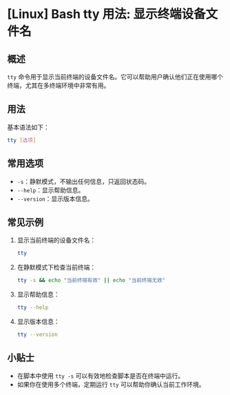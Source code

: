 # [Linux] Bash tty 用法: 显示终端设备文件名

## 概述
`tty` 命令用于显示当前终端的设备文件名。它可以帮助用户确认他们正在使用哪个终端，尤其在多终端环境中非常有用。

## 用法
基本语法如下：
```bash
tty [选项]
```

## 常用选项
- `-s`：静默模式，不输出任何信息，只返回状态码。
- `--help`：显示帮助信息。
- `--version`：显示版本信息。

## 常见示例
1. 显示当前终端的设备文件名：
   ```bash
   tty
   ```

2. 在静默模式下检查当前终端：
   ```bash
   tty -s && echo "当前终端有效" || echo "当前终端无效"
   ```

3. 显示帮助信息：
   ```bash
   tty --help
   ```

4. 显示版本信息：
   ```bash
   tty --version
   ```

## 小贴士
- 在脚本中使用 `tty -s` 可以有效地检查脚本是否在终端中运行。
- 如果你在使用多个终端，定期运行 `tty` 可以帮助你确认当前工作环境。